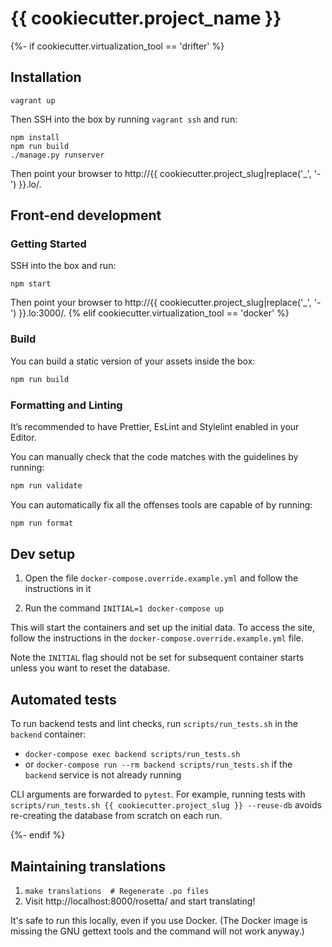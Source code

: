 {{ cookiecutter.project_name }}
=======
{%- if cookiecutter.virtualization_tool == 'drifter' %}

## Installation

```
vagrant up
```

Then SSH into the box by running `vagrant ssh` and run:

```
npm install
npm run build
./manage.py runserver
```

Then point your browser to http://{{ cookiecutter.project_slug|replace('_', '-') }}.lo/.

## Front-end development

### Getting Started

SSH into the box and run:

```
npm start
```

Then point your browser to http://{{ cookiecutter.project_slug|replace('_', '-') }}.lo:3000/.
{% elif cookiecutter.virtualization_tool == 'docker' %}

### Build

You can build a static version of your assets inside the box:

```bash
npm run build
```

### Formatting and Linting

It’s recommended to have Prettier, EsLint and Stylelint enabled in your Editor.

You can manually check that the code matches with the guidelines by running:

```bash
npm run validate
```

You can automatically fix all the offenses tools are capable of by running:

```bash
npm run format
```

## Dev setup

1. Open the file `docker-compose.override.example.yml` and follow the instructions in it

2. Run the command `INITIAL=1 docker-compose up`

This will start the containers and set up the initial data. To access the site,
follow the instructions in the `docker-compose.override.example.yml` file.

Note the `INITIAL` flag should not be set for subsequent container starts unless
you want to reset the database.

## Automated tests

To run backend tests and lint checks, run `scripts/run_tests.sh` in the `backend` container:
* `docker-compose exec backend scripts/run_tests.sh`
* or `docker-compose run --rm backend scripts/run_tests.sh` if the `backend` service is not already running

CLI arguments are forwarded to `pytest`.
For example, running tests with `scripts/run_tests.sh {{ cookiecutter.project_slug }} --reuse-db` avoids
re-creating the database from scratch on each run.

{%- endif %}

## Maintaining translations

1. `make translations  # Regenerate .po files`
2. Visit http://localhost:8000/rosetta/ and start translating!

It's safe to run this locally, even if you use Docker. (The Docker image is missing the GNU gettext tools and the command will not work anyway.)
